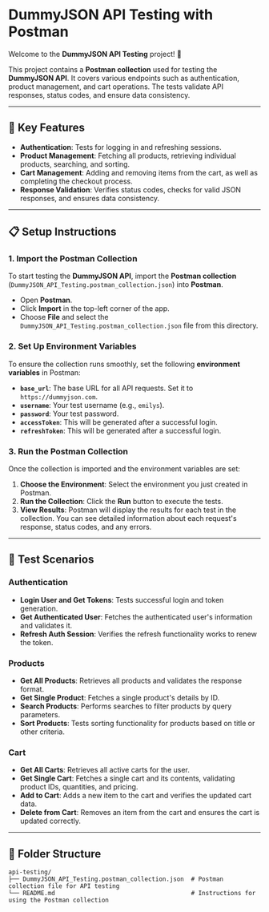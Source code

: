 # DummyJSON API Testing with Postman

Welcome to the **DummyJSON API Testing** project! 🎉

This project contains a **Postman collection** used for testing the **DummyJSON API**. It covers various endpoints such as authentication, product management, and cart operations. The tests validate API responses, status codes, and ensure data consistency.

---

## 🚀 Key Features

- **Authentication**: Tests for logging in and refreshing sessions.
- **Product Management**: Fetching all products, retrieving individual products, searching, and sorting.
- **Cart Management**: Adding and removing items from the cart, as well as completing the checkout process.
- **Response Validation**: Verifies status codes, checks for valid JSON responses, and ensures data consistency.

---

## 📋 Setup Instructions

### 1. **Import the Postman Collection**
To start testing the **DummyJSON API**, import the **Postman collection** (`DummyJSON_API_Testing.postman_collection.json`) into **Postman**.

- Open **Postman**.
- Click **Import** in the top-left corner of the app.
- Choose **File** and select the `DummyJSON_API_Testing.postman_collection.json` file from this directory.

### 2. **Set Up Environment Variables**

To ensure the collection runs smoothly, set the following **environment variables** in Postman:

- **`base_url`**: The base URL for all API requests. Set it to `https://dummyjson.com`.
- **`username`**: Your test username (e.g., `emilys`).
- **`password`**: Your test password.
- **`accessToken`**: This will be generated after a successful login.
- **`refreshToken`**: This will be generated after a successful login.

### 3. **Run the Postman Collection**

Once the collection is imported and the environment variables are set:

1. **Choose the Environment**: Select the environment you just created in Postman.
2. **Run the Collection**: Click the **Run** button to execute the tests.
3. **View Results**: Postman will display the results for each test in the collection. You can see detailed information about each request's response, status codes, and any errors.

---

## 🧪 Test Scenarios

### **Authentication**
- **Login User and Get Tokens**: Tests successful login and token generation.
- **Get Authenticated User**: Fetches the authenticated user's information and validates it.
- **Refresh Auth Session**: Verifies the refresh functionality works to renew the token.

### **Products**
- **Get All Products**: Retrieves all products and validates the response format.
- **Get Single Product**: Fetches a single product's details by ID.
- **Search Products**: Performs searches to filter products by query parameters.
- **Sort Products**: Tests sorting functionality for products based on title or other criteria.

### **Cart**
- **Get All Carts**: Retrieves all active carts for the user.
- **Get Single Cart**: Fetches a single cart and its contents, validating product IDs, quantities, and pricing.
- **Add to Cart**: Adds a new item to the cart and verifies the updated cart data.
- **Delete from Cart**: Removes an item from the cart and ensures the cart is updated correctly.

---

## 📂 Folder Structure

```plaintext
api-testing/
├── DummyJSON_API_Testing.postman_collection.json  # Postman collection file for API testing
└── README.md                                      # Instructions for using the Postman collection

